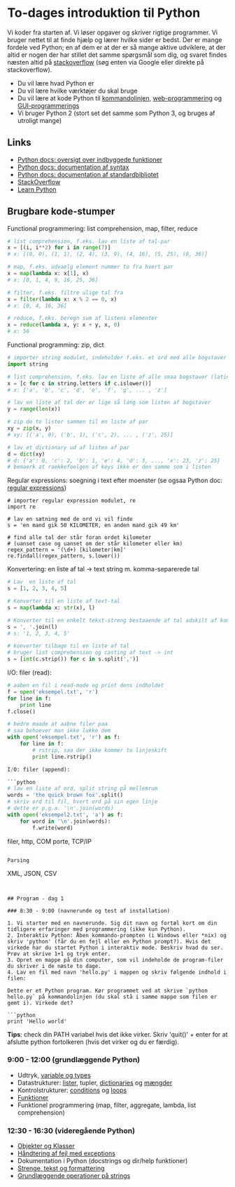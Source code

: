 # To-dages introduktion til Python

Vi koder fra starten af. Vi løser opgaver og skriver rigtige programmer. Vi bruger nettet til at finde hjælp og lærer hvilke sider er bedst. Der er mange fordele ved Python; en af dem er at der er så mange aktive udviklere, at der altid er nogen der har stillet det samme spørgsmål som dig, og svaret findes næsten altid på [stackoverflow](http://stackoverflow.com/) (søg enten via Google eller direkte på stackoverflow).

* Du vil lære hvad Python er
* Du vil lære hvilke værktøjer du skal bruge
* Du vil lære at kode Python til [kommandolinjen](http://stackoverflow.com/questions/1077347/hello-world-in-python), [web-programmering](http://flask.pocoo.org/docs/quickstart/) og [GUI-programmerings](http://effbot.org/tkinterbook/tkinter-hello-tkinter.htm)
* Vi bruger Python 2 (stort set det samme som Python 3, og bruges af utroligt mange)

## Links

* [Python docs: oversigt over indbyggede funktioner](https://docs.python.org/2/library/functions.html)
* [Python docs: documentation af syntax](https://docs.python.org/2/reference/index.html)
* [Python docs: documentation af standardbibliotet](https://docs.python.org/2/library/index.html)
* [StackOverflow](http://stackoverflow.com/)
* [Learn Python](http://www.learnpython.org/)

## Brugbare kode-stumper

Functional programmering: list comprehension, map, filter, reduce

```python
# list comprehension, f.eks. lav en liste af tal-par
x = [(i, i**2) for i in range(7)]
# x: [(0, 0), (1, 1), (2, 4), (3, 9), (4, 16), (5, 25), (6, 36)]

# map, f.eks. udvaelg element nummer to fra hvert par
x = map(lambda x: x[1], x)
# x: [0, 1, 4, 9, 16, 25, 36]

# filter, f.eks. filtre ulige tal fra
x = filter(lambda x: x % 2 == 0, x)
# x: [0, 4, 16, 36]

# reduce, f.eks. beregn sum af listens elementer
x = reduce(lambda x, y: x + y, x, 0)
# x: 56
```

Functional programming: zip, dict

```python
# importer string modulet, indeholder f.eks. et ord med alle bogstaver
import string

# list comprehension, f.eks. lav en liste af alle smaa bogstaver (latinske)
x = [c for c in string.letters if c.islower()]
# x: ['a', 'b', 'c', 'd', 'e', 'f', 'g', ... , 'z']

# lav en liste af tal der er lige så lang som listen af bogstaver
y = range(len(x))

# zip de to lister sammen til en liste af par
xy = zip(x, y)
# xy: [('a', 0), ('b', 1), ('c', 2), ... , ('z', 25)]

# lav et dictionary ud af listen af par
d = dict(xy)
# d: {'a': 0, 'c': 2, 'b': 1, 'e': 4, 'd': 3, ..., 'x': 23, 'z': 25}
# bemaerk at raekkefoelgen af keys ikke er den samme som i listen
```

Regular expressions: soegning i text efter moenster (se ogsaa Python doc: [regular expressions](https://docs.python.org/2/library/re.html))

```
# importer regular expression modulet, re
import re

# lav en sætning med de ord vi vil finde
s = 'en mand gik 50 KILOMETER, en anden mand gik 49 km'

# find alle tal der står foran ordet kilometer
# (uanset case og uanset om der står kilometer eller km)
regex_pattern = '(\d+) [kilometer|km]'
re.findall(regex_pattern, s.lower())
```

Konvertering: en liste af tal -> text string m. komma-separerede tal

```python
# Lav  en liste af tal
s = [1, 2, 3, 4, 5]

# Konverter til en liste af text-tal
s = map(lambda x: str(x), l)

# Konverter til en enkelt tekst-streng bestaaende af tal adskilt af komma
s = ', '.join(l)
# s: '1, 2, 3, 4, 5'

# konverter tilbage til en liste af tal
# bruger list comprehension og casting af text -> int
s = [int(c.strip()) for c in s.split(',')]
```

I/O: filer (read):

```python
# aaben en fil i read-mode og print dens indholdet
f = open('eksempel.txt', 'r')
for line in f:
	print line
f.close()

# bedre maade at aabne filer paa
# saa behoever man ikke lukke dem
with open('eksempel.txt', 'r') as f:
	for line in f:
		# rstrip, saa der ikke kommer to linjeskift
		print line.rstrip()

I/O: filer (append):

```python
# lav en liste af ord, split string på mellemrum
words = 'the quick brown fox'.split()
# skriv ord til fil, hvert ord på sin egen linje
# dette er p.g.a. '\n'.join(words)
with open('eksempel2.txt', 'a') as f:
	for word in '\n'.join(words):
		f.write(word)
```



filer, http, COM porte, TCP/IP
```

Parsing

```
XML, JSON, CSV
```


## Program - dag 1

### 8:30 - 9:00 (navnerunde og test af installation)

1. Vi starter med en navnerunde. Sig dit navn og fortæl kort om din tidligere erfaringer med programmering (ikke kun Python).
2. Interaktiv Python: Åben kommando-prompten (i Windows eller *nix) og skriv 'python' (får du en fejl eller en Python prompt?). Hvis det virkede har du startet Python i interaktiv mode. Beskriv hvad du ser. Prøv at skrive 1+1 og tryk enter.
3. Opret en mappe på din computer, som vil indeholde de program-filer du skriver i de næste to dage.
4. Lav en fil med navn 'hello.py' i mappen og skriv følgende indhold i filen:

Dette er et Python program. Kør programmet ved at skrive `python hello.py` på kommandolinjen (du skal stå i samme mappe som filen er gemt i). Virkede det?

```python
print 'Hello world'
```

**Tips**: check din PATH variabel hvis det ikke virker. Skriv 'quit()' + enter for at afslutte python fortolkeren (hvis det virker og du er færdig).


### 9:00 - 12:00 (grundlæggende Python)

* Udtryk, [variable og types](http://www.learnpython.org/en/Variables_and_Types)
* Datastrukturer: [lister](http://www.learnpython.org/en/Lists), tupler, [dictionaries](http://www.learnpython.org/en/Dictionaries) og [mængder](http://www.learnpython.org/en/Sets)
* Kontrolstrukturer: [conditions](http://www.learnpython.org/en/Conditions) og [loops](http://www.learnpython.org/en/Loops)
* [Funktioner](http://www.learnpython.org/en/Functions)
* Funktionel programmering (map, filter, aggregate, lambda, list comprehension)

### 12:30 - 16:30 (videregående Python)

* [Objekter og Klasser](http://www.learnpython.org/en/Classes_and_Objects)
* [Håndtering af fejl med exceptions](http://www.learnpython.org/en/Exception_Handling)
* Dokumentation i Python (docstrings og dir/help funktioner)
* [Strenge, tekst og formattering](http://www.learnpython.org/en/String_Formatting)
* [Grundlæggende operationer på strings](http://www.learnpython.org/en/Basic_String_Operations)